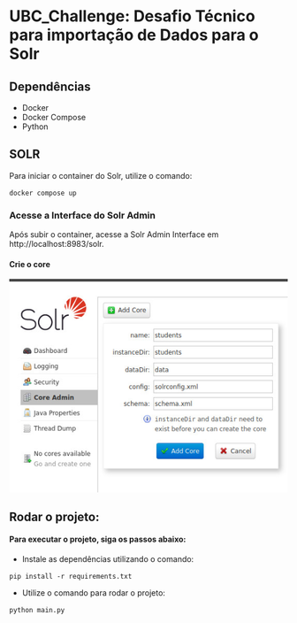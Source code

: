 # UBC_Challenge: Desafio Técnico para importação de Dados para o Solr

## Dependências
- Docker
- Docker Compose
- Python

## SOLR
Para iniciar o container do Solr, utilize o comando:
```
docker compose up
```
### Acesse a Interface do Solr Admin

Após subir o container, acesse a Solr Admin Interface em http://localhost:8983/solr.

#### Crie o core
<img src="SOLR_admin_core.jpeg">

## Rodar o projeto:

#### Para executar o projeto, siga os passos abaixo:

- Instale as dependências utilizando o comando:
```
pip install -r requirements.txt
```

- Utilize o comando para rodar o projeto:
```
python main.py
```